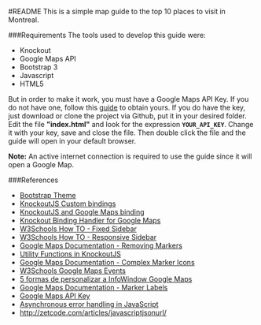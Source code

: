 #README
This is a simple map guide to the top 10 places to visit in Montreal.

###Requirements
The tools used to develop this guide were:  
* Knockout  
* Google Maps API  
* Bootstrap 3  
* Javascript  
* HTML5 


But in order to make it work, you must have a Google Maps API Key.
If you do not have one, follow this [guide](https://developers.google.com/maps/documentation/javascript/get-api-key) to obtain yours.
If you do have the key, just download or clone the project via Github, put it in your desired folder.
Edit the file **"index.html"** and look for the expression **`YOUR_API_KEY`**. Change it with your key, save and close the file.
Then double click the file and the guide will open in your default browser.

**Note:** An active internet connection is required to use the guide since it will open a Google Map.


###References
* [Bootstrap Theme](https://startbootstrap.com/template-overviews/resume/)
* [KnockoutJS Custom bindings](https://knockoutjs.com/documentation/custom-bindings.html)
* [KnockoutJS and Google Maps binding](http://www.hoonzis.com/knockoutjs-and-google-maps-binding/)
* [Knockout Binding Handler for Google Maps](https://testasoftware.com/knockout-binding-handler-for-google-maps)
* [W3Schools How TO - Fixed Sidebar](https://www.w3schools.com/howto/howto_css_fixed_sidebar.asp)
* [W3Schools How TO - Responsive Sidebar](https://www.w3schools.com/howto/howto_css_sidebar_responsive.asp)
* [Google Maps Documentation - Removing Markers](https://developers.google.com/maps/documentation/javascript/examples/marker-remove)
* [Utility Functions in KnockoutJS](http://www.knockmeout.net/2011/04/utility-functions-in-knockoutjs.html)
* [Google Maps Documentation - Complex Marker Icons](https://developers.google.com/maps/documentation/javascript/examples/icon-complex)
* [W3Schools Google Maps Events](https://www.w3schools.com/graphics/google_maps_events.asp)
* [5 formas de personalizar a InfoWindow Google Maps](https://www.marnoto.com/2014/09/5-formas-de-personalizar-infowindow.html)
* [Google Maps Documentation - Marker Labels](https://developers.google.com/maps/documentation/javascript/examples/marker-labels)
* [Google Maps API Key](https://developers.google.com/maps/documentation/javascript/get-api-key)
* [Asynchronous error handling in JavaScript](https://ruben.verborgh.org/blog/2012/12/31/asynchronous-error-handling-in-javascript/)
* http://zetcode.com/articles/javascriptjsonurl/